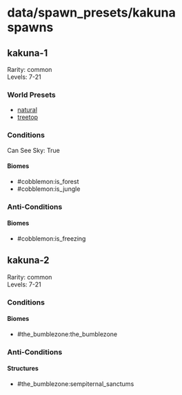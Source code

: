 # data/spawn_presets/kakuna spawns  
  
## kakuna-1  
Rarity: common  
Levels: 7-21  
  
### World Presets  
* [natural](/data/spawn_data/natural.md)  
* [treetop](/data/spawn_data/treetop.md)  
  
### Conditions  
Can See Sky: True  
  
#### Biomes  
  * #cobblemon:is_forest
  * #cobblemon:is_jungle
  
  
### Anti-Conditions  
  
#### Biomes  
  * #cobblemon:is_freezing
  
  
## kakuna-2  
Rarity: common  
Levels: 7-21  
  
### Conditions  
  
#### Biomes  
  * #the_bumblezone:the_bumblezone
  
  
### Anti-Conditions  
  
#### Structures  
  * #the_bumblezone:sempiternal_sanctums
  
